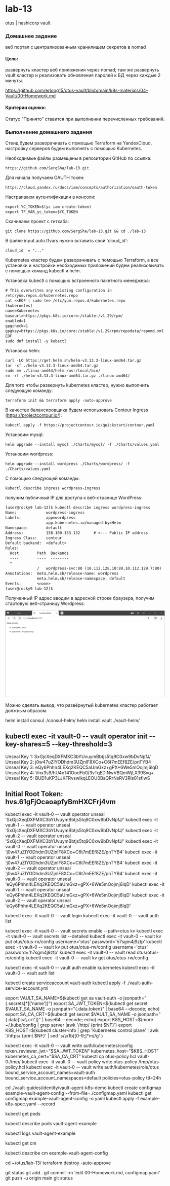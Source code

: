 # lab-13
otus | hashicorp vault

### Домашнее задание
веб портал с централизованным хранилищем секретов в nomad

#### Цель:
развернуть кластер веб приложения через nomad;
там же развернуть vault кластер и реализовать обновления паролей к БД через каждые 2 минуты.

https://github.com/erlong15/otus-vault/blob/main/k8s-materials/04-Vault/00-Homework.md

#### Критерии оценки:
Статус "Принято" ставится при выполнении перечисленных требований.


### Выполнение домашнего задания

Стенд будем разворачивать с помощью Terraform на YandexCloud, настройку серверов будем выполнять с помощью Kubernetes.

Необходимые файлы размещены в репозитории GitHub по ссылке:
```
https://github.com/SergSha/lab-13.git
```

Для начала получаем OAUTH токен:
```
https://cloud.yandex.ru/docs/iam/concepts/authorization/oauth-token
```

Настраиваем аутентификации в консоли:
```
export YC_TOKEN=$(yc iam create-token)
export TF_VAR_yc_token=$YC_TOKEN
```

Скачиваем проект с гитхаба:
```
git clone https://github.com/SergSha/lab-13.git && cd ./lab-13
```

В файле input.auto.tfvars нужно вставить свой 'cloud_id':
```
cloud_id  = "..."
```

Kubernetes кластер будем разворачивать с помощью Terraform, а все установки и настройки необходимых приложений будем реализовывать с помощью команд kubectl и helm.

Установка kubectl с помощью встроенного пакетного менеджера:
```
# This overwrites any existing configuration in /etc/yum.repos.d/kubernetes.repo
cat <<EOF | sudo tee /etc/yum.repos.d/kubernetes.repo
[kubernetes]
name=Kubernetes
baseurl=https://pkgs.k8s.io/core:/stable:/v1.29/rpm/
enabled=1
gpgcheck=1
gpgkey=https://pkgs.k8s.io/core:/stable:/v1.29/rpm/repodata/repomd.xml.key
EOF
sudo dnf install -y kubectl
```

Установка helm:
```
curl -LO https://get.helm.sh/helm-v3.13.3-linux-amd64.tar.gz
tar -xf ./helm-v3.13.3-linux-amd64.tar.gz
sudo mv ./linux-amd64/helm /usr/local/bin/
rm -rf ./helm-v3.13.3-linux-amd64.tar.gz ./linux-amd64/
```

Для того чтобы развернуть kubernetes кластер, нужно выполнить следующую команду:
```
terraform init && terraform apply -auto-approve
```

В качестве балансировщика будем использовать Contour Ingress (https://projectcontour.io/):
```
kubectl apply -f https://projectcontour.io/quickstart/contour.yaml
```

Установим mysql:
```
helm upgrade --install mysql ./Charts/mysql/ -f ./Charts/values.yaml
```

Установим wordpress:
```
helm upgrade --install wordpress ./Charts/wordpress/ -f ./Charts/values.yaml
```

С помощью следующей команды:
```
kubectl describe ingress wordpress-ingress
```

получим публичный IP для доступа к веб-странице WordPress:
```
[user@rocky9 lab-12]$ kubectl describe ingress wordpress-ingress
Name:             wordpress-ingress
Labels:           app=wordpress
                  app.kubernetes.io/managed-by=Helm
Namespace:        default
Address:          158.160.133.132      # <--- Public IP address
Ingress Class:    contour
Default backend:  <default>
Rules:
  Host        Path  Backends
  ----        ----  --------
  *           
              /   wordpress-svc:80 (10.112.128.10:80,10.112.129.7:80)
Annotations:  meta.helm.sh/release-name: wordpress
              meta.helm.sh/release-namespace: default
Events:       <none>
[user@rocky9 lab-12]$ 
```

Полученный IP адрес вводим в адресной строке браузера, получим стартовую веб-страницу Wordpress:

<img src="pics/screen-001.png" alt="screen-001.png" />

Можно сделать вывод, что развёрнутый kubernetes кластер работает должным образом.















helm install consul ./consul-helm/
helm install vault ./vault-helm/

kubectl exec -it vault-0 -- vault operator init --key-shares=5 --key-threshold=3
---
Unseal Key 1: SxGjcXeqDXFMXC3bYUvuymBbtjs5tq9C0xw9bDvNpfJ/
Unseal Key 2: j0w47uZIYODhdm3UZjnIF8XCo+C6t7mEEf8ZE/pnTYB4
Unseal Key 3: eQy6Phhn4LEXq2KEQC5aUmGxz+gPX+6We5mOojmj6lqD
Unseal Key 4: Vnx3s9/hU4xT41OodFb0/3vTqEDiNwVBQmWjLX39Svq+
Unseal Key 5: BUD1uKP3LJKFRvswlkqLEOU0BsQRrNsRV3Rls01sfiwS

Initial Root Token: hvs.61gFjOcaoapfyBmHXCFrj4vm
---

kubectl exec -it vault-0 -- vault operator unseal 'SxGjcXeqDXFMXC3bYUvuymBbtjs5tq9C0xw9bDvNpfJ/'
kubectl exec -it vault-1 -- vault operator unseal 'SxGjcXeqDXFMXC3bYUvuymBbtjs5tq9C0xw9bDvNpfJ/'
kubectl exec -it vault-2 -- vault operator unseal 'SxGjcXeqDXFMXC3bYUvuymBbtjs5tq9C0xw9bDvNpfJ/'
kubectl exec -it vault-0 -- vault operator unseal 'j0w47uZIYODhdm3UZjnIF8XCo+C6t7mEEf8ZE/pnTYB4'
kubectl exec -it vault-1 -- vault operator unseal 'j0w47uZIYODhdm3UZjnIF8XCo+C6t7mEEf8ZE/pnTYB4'
kubectl exec -it vault-2 -- vault operator unseal 'j0w47uZIYODhdm3UZjnIF8XCo+C6t7mEEf8ZE/pnTYB4'
kubectl exec -it vault-0 -- vault operator unseal 'eQy6Phhn4LEXq2KEQC5aUmGxz+gPX+6We5mOojmj6lqD'
kubectl exec -it vault-1 -- vault operator unseal 'eQy6Phhn4LEXq2KEQC5aUmGxz+gPX+6We5mOojmj6lqD'
kubectl exec -it vault-2 -- vault operator unseal 'eQy6Phhn4LEXq2KEQC5aUmGxz+gPX+6We5mOojmj6lqD'

kubectl exec -it vault-0 -- vault login
kubectl exec -it vault-0 -- vault auth list

kubectl exec -it vault-0 -- vault secrets enable --path=otus kv
kubectl exec -it vault-0 -- vault secrets list --detailed
kubectl exec -it vault-0 -- vault kv put otus/otus-ro/config username='otus' password='h7sgm4j9ztp'
kubectl exec -it vault-0 -- vault kv put otus/otus-rw/config username='otus' password='h7sgm4j9ztp'
kubectl exec -it vault-0 -- vault read otus/otus-ro/config
kubectl exec -it vault-0 -- vault kv get otus/otus-rw/config

kubectl exec -it vault-0 -- vault auth enable kubernetes
kubectl exec -it vault-0 -- vault auth list

kubectl create serviceaccount vault-auth
kubectl apply -f ./vault-auth-service-account.yml

export VAULT_SA_NAME=$(kubectl get sa vault-auth -o jsonpath="{.secrets[*]['name']}")
export SA_JWT_TOKEN=$(kubectl get secret $VAULT_SA_NAME -o jsonpath="{.data.token}" | base64 --decode; echo)
export SA_CA_CRT=$(kubectl get secret $VAULT_SA_NAME -o jsonpath="{.data['ca\.crt']}" | base64 --decode; echo)
export K8S_HOST=$(more ~/.kube/config | grep server |awk '/http/ {print $NF}')
export K8S_HOST=$(kubectl cluster-info | grep 'Kubernetes control plane' | awk '/https/ {print $NF}' | sed 's/\x1b\[[0-9;]*m//g' )

kubectl exec -it vault-0 -- vault write auth/kubernetes/config token_reviewer_jwt="$SA_JWT_TOKEN" kubernetes_host="$K8S_HOST" kubernetes_ca_cert="$SA_CA_CRT"
kubectl cp otus-policy.hcl vault-0:/tmp/
kubectl exec -it vault-0 -- vault policy write otus-policy /tmp/otus-policy.hcl
kubectl exec -it vault-0 -- vault write auth/kubernetes/role/otus bound_service_account_names=vault-auth bound_service_account_namespaces=default policies=otus-policy  ttl=24h

cd ./vault-guides/identity/vault-agent-k8s-demo
kubectl create configmap example-vault-agent-config --from-file=./configmap.yaml
kubectl get configmap example-vault-agent-config -o yaml
kubectl apply -f example-k8s-spec.yaml --record

kubectl get pods

kubectl describe pods vault-agent-example

kubectl logs vault-agent-example

kubectl get cm

kubectl describe cm example-vault-agent-config

cd ~/otus/lab-13/
terraform destroy -auto-approve

git status
git add .
git commit -m 'edit 00-Homework.md, configmap.yaml'
git push -u origin main
git status
